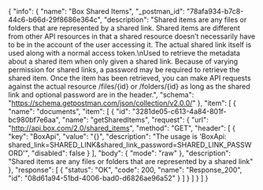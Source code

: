 {
  "info": {
    "name": "Box Shared Items",
    "_postman_id": "78afa934-b7c8-44c6-b66d-29f8686e364c",
    "description": "Shared items are any files or folders that are represented by a shared link. Shared items are different from other API resources in that a shared resource doesn’t necessarily have to be in the account of the user accessing it. The actual shared link itself is used along with a normal access token.\nUsed to retrieve the metadata about a shared item when only given a shared link. Because of varying permission for shared links, a password may be required to retrieve the shared item. Once the item has been retrieved, you can make API requests against the actual resource /files/{id} or /folders/{id} as long as the shared link and optional password are in the header.",
    "schema": "https://schema.getpostman.com/json/collection/v2.0.0/"
  },
  "item": [
    {
      "name": "documents",
      "item": [
        {
          "id": "3281de05-c613-4a84-801f-bc980bf7e6aa",
          "name": "getSharedItems",
          "request": {
            "url": "http://api.box.com/2.0/shared_items",
            "method": "GET",
            "header": [
              {
                "key": "BoxApi",
                "value": "{}",
                "description": "The usage is 'BoxApi: shared_link=SHARED_LINK&shared_link_password=SHARED_LINK_PASSWORD'",
                "disabled": false
              }
            ],
            "body": {
              "mode": "raw"
            },
            "description": "Shared items are any files or folders that are represented by a shared link"
          },
          "response": [
            {
              "status": "OK",
              "code": 200,
              "name": "Response_200",
              "id": "08d61a94-51bd-4006-bad0-d6826ae96a52"
            }
          ]
        }
      ]
    }
  ]
}
